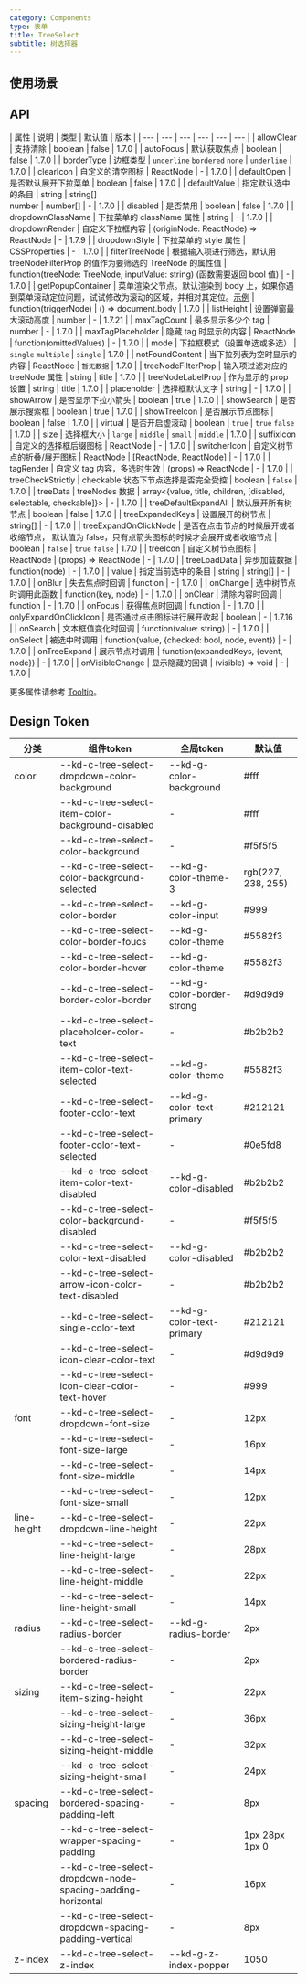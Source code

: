 ```yaml
---
category: Components
type: 表单
title: TreeSelect
subtitle: 树选择器
---
```


## 使用场景

## API

| 属性 | 说明 | 类型 | 默认值 | 版本 |
| --- | --- | --- | --- | --- | --- |
| allowClear | 支持清除 | boolean | false | 1.7.0 |
| autoFocus | 默认获取焦点 | boolean | false | 1.7.0 |
| borderType | 边框类型 | `underline` `bordered` `none` | `underline` | 1.7.0 |
| clearIcon | 自定义的清空图标 | ReactNode | - | 1.7.0 |
| defaultOpen | 是否默认展开下拉菜单 | boolean | false | 1.7.0 |
| defaultValue | 指定默认选中的条目 | string \| string\[]<br />number \| number\[] | - | 1.7.0 |
| disabled | 是否禁用 | boolean | false | 1.7.0 |
| dropdownClassName | 下拉菜单的 className 属性 | string | - | 1.7.0 |
| dropdownRender | 自定义下拉框内容 | (originNode: ReactNode) => ReactNode | - | 1.7.9 |
| dropdownStyle | 下拉菜单的 style 属性 | CSSProperties | - | 1.7.0 |
| filterTreeNode | 根据输入项进行筛选，默认用 treeNodeFilterProp 的值作为要筛选的 TreeNode 的属性值 | function(treeNode: TreeNode, inputValue: string) (函数需要返回 bool 值) | - | 1.7.0 |
| getPopupContainer | 菜单渲染父节点。默认渲染到 body 上，如果你遇到菜单滚动定位问题，试试修改为滚动的区域，并相对其定位。[示例](https://codesandbox.io/s/4j168r7jw0) | function(triggerNode) | () => document.body | 1.7.0 |
| listHeight | 设置弹窗最大滚动高度 | number | - | 1.7.21 |
| maxTagCount | 最多显示多少个 tag | number | - | 1.7.0 |
| maxTagPlaceholder | 隐藏 tag 时显示的内容 | ReactNode \| function(omittedValues) | - | 1.7.0 |
| mode | 下拉框模式（设置单选或多选） | `single` `multiple` | `single` | 1.7.0 |
| notFoundContent | 当下拉列表为空时显示的内容 | ReactNode | `暂无数据` | 1.7.0 |
| treeNodeFilterProp | 输入项过滤对应的 treeNode 属性 | string | title | 1.7.0 |
| treeNodeLabelProp | 作为显示的 prop 设置 | string | title | 1.7.0 |
| placeholder | 选择框默认文字 | string | - | 1.7.0 |
| showArrow | 是否显示下拉小箭头 | boolean | true | 1.7.0 |
| showSearch | 是否展示搜索框 | boolean | true | 1.7.0 |
| showTreeIcon | 是否展示节点图标 | boolean | false | 1.7.0 |
| virtual | 是否开启虚滚动 | boolean | `true` | `true` `false` | 1.7.0 |
| size | 选择框大小 | `large` \| `middle` \| `small` | `middle` | 1.7.0 |
| suffixIcon | 自定义的选择框后缀图标 | ReactNode | - | 1.7.0 |
| switcherIcon | 自定义树节点的折叠/展开图标 | ReactNode \| [ReactNode, ReactNode] | - | 1.7.0 |
| tagRender | 自定义 tag 内容，多选时生效 | (props) => ReactNode | - | 1.7.0 |
| treeCheckStrictly | checkable 状态下节点选择是否完全受控 | boolean | `false` | 1.7.0 |
| treeData | treeNodes 数据 | array<{value, title, children, [disabled, selectable, checkable]}> | - | 1.7.0 |
| treeDefaultExpandAll | 默认展开所有树节点 | boolean | false | 1.7.0 |
| treeExpandedKeys | 设置展开的树节点 | string[] | - | 1.7.0 |
| treeExpandOnClickNode | 是否在点击节点的时候展开或者收缩节点， 默认值为 false，只有点箭头图标的时候才会展开或者收缩节点 | boolean | `false` | `true` `false` | 1.7.0 |
| treeIcon | 自定义树节点图标 | ReactNode \| (props) => ReactNode | - | 1.7.0 |
| treeLoadData | 异步加载数据 | function(node) | - | 1.7.0 |
| value | 指定当前选中的条目 | string \| string\[] | - | 1.7.0 |
| onBlur | 失去焦点时回调 | function | - | 1.7.0 |
| onChange | 选中树节点时调用此函数 | function(key, node) | - | 1.7.0 |
| onClear | 清除内容时回调 | function | - | 1.7.0 |
| onFocus | 获得焦点时回调 | function | - | 1.7.0 |
| onlyExpandOnClickIcon | 是否通过点击图标进行展开收起 | boolean | - | 1.7.16 |
| onSearch | 文本框值变化时回调 | function(value: string) | - | 1.7.0 |
| onSelect | 被选中时调用 | function(value, {checked: bool, node, event}) | - | 1.7.0 |
| onTreeExpand | 展示节点时调用 | function(expandedKeys, {event, node}) | - | 1.7.0 |
| onVisibleChange | 显示隐藏的回调 | (visible) => void | - | 1.7.0 |

更多属性请参考 [Tooltip](/components/tooltip/#API)。

## Design Token

| 分类 | 组件token | 全局token | 默认值 |
| --- | --- | --- | --- |
| color | --kd-c-tree-select-dropdown-color-background | --kd-g-color-background | #fff |
|  | --kd-c-tree-select-item-color-background-disabled | - | #fff |
|  | --kd-c-tree-select-color-background | - | #f5f5f5 |
|  | --kd-c-tree-select-color-background-selected | --kd-g-color-theme-3 | rgb(227, 238, 255) |
|  | --kd-c-tree-select-color-border | --kd-g-color-input | #999 |
|  | --kd-c-tree-select-color-border-foucs | --kd-g-color-theme | #5582f3 |
|  | --kd-c-tree-select-color-border-hover | --kd-g-color-theme | #5582f3 |
|  | --kd-c-tree-select-border-color-border | --kd-g-color-border-strong | #d9d9d9 |
|  | --kd-c-tree-select-placeholder-color-text | - | #b2b2b2 |
|  | --kd-c-tree-select-item-color-text-selected | --kd-g-color-theme | #5582f3 |
|  | --kd-c-tree-select-footer-color-text | --kd-g-color-text-primary | #212121 |
|  | --kd-c-tree-select-footer-color-text-selected | - | #0e5fd8 |
|  | --kd-c-tree-select-item-color-text-disabled | --kd-g-color-disabled | #b2b2b2 |
|  | --kd-c-tree-select-color-background-disabled | - | #f5f5f5 |
|  | --kd-c-tree-select-color-text-disabled | --kd-g-color-disabled | #b2b2b2 |
|  | --kd-c-tree-select-arrow-icon-color-text-disabled | - | #b2b2b2 |
|  | --kd-c-tree-select-single-color-text | --kd-g-color-text-primary | #212121 |
|  | --kd-c-tree-select-icon-clear-color-text | - | #d9d9d9 |
|  | --kd-c-tree-select-icon-clear-color-text-hover | - | #999 |
| font | --kd-c-tree-select-dropdown-font-size | - | 12px |
|  | --kd-c-tree-select-font-size-large | - | 16px |
|  | --kd-c-tree-select-font-size-middle | - | 14px |
|  | --kd-c-tree-select-font-size-small | - | 12px |
| line-height | --kd-c-tree-select-dropdown-line-height | - | 22px |
|  | --kd-c-tree-select-line-height-large | - | 28px |
|  | --kd-c-tree-select-line-height-middle | - | 22px |
|  | --kd-c-tree-select-line-height-small | - | 14px |
| radius | --kd-c-tree-select-radius-border | --kd-g-radius-border | 2px |
|  | --kd-c-tree-select-bordered-radius-border | - | 2px |
| sizing | --kd-c-tree-select-item-sizing-height | - | 22px |
|  | --kd-c-tree-select-sizing-height-large | - | 36px |
|  | --kd-c-tree-select-sizing-height-middle | - | 32px |
|  | --kd-c-tree-select-sizing-height-small | - | 24px |
| spacing | --kd-c-tree-select-bordered-spacing-padding-left | - | 8px |
|  | --kd-c-tree-select-wrapper-spacing-padding | - | 1px 28px 1px 0 |
|  | --kd-c-tree-select-dropdown-node-spacing-padding-horizontal | - | 16px |
|  | --kd-c-tree-select-dropdown-spacing-padding-vertical | - | 8px |
| z-index | --kd-c-tree-select-z-index | --kd-g-z-index-popper | 1050 |
